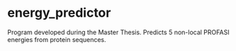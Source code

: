 # energy_predictor
Program developed during the Master Thesis. Predicts 5 non-local PROFASI energies from protein sequences.
